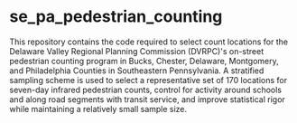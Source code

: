 # se_pa_pedestrian_counting
This repository contains the code required to select count locations for the Delaware Valley Regional Planning Commission (DVRPC)'s on-street pedestrian counting program in Bucks, Chester, Delaware, Montgomery, and Philadelphia Counties in Southeastern Pennsylvania. A stratified sampling scheme is used to select a representative set of 170 locations for seven-day infrared pedestrian counts, control for activity around schools and along road segments with transit service, and improve statistical rigor while maintaining a relatively small sample size.
